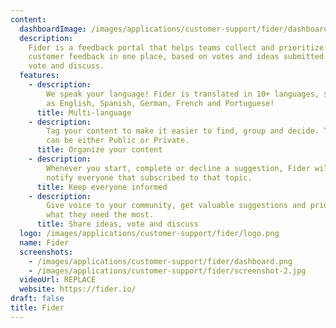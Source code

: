```yaml
---
content:
  dashboardImage: /images/applications/customer-support/fider/dashboard.png
  description:
    Fider is a feedback portal that helps teams collect and prioritize
    customer feedback in one place, based on votes and ideas submitted. Share ideas,
    vote and discuss.
  features:
    - description:
        We speak your language! Fider is translated in 10+ languages, such
        as English, Spanish, German, French and Portuguese!
      title: Multi-language
    - description:
        Tag your content to make it easier to find, group and decide. Tags
        can be either Public or Private.
      title: Organize your content
    - description:
        Whenever you start, complete or decline a suggestion, Fider will
        notify everyone that subscribed to that topic.
      title: Keep everyone informed
    - description:
        Give voice to your community, get valuable suggestions and prioritize
        what they need the most.
      title: Share ideas, vote and discuss
  logo: /images/applications/customer-support/fider/logo.png
  name: Fider
  screenshots:
    - /images/applications/customer-support/fider/dashboard.png
    - /images/applications/customer-support/fider/screenshot-2.jpg
  videoUrl: REPLACE
  website: https://fider.io/
draft: false
title: Fider
---
```

